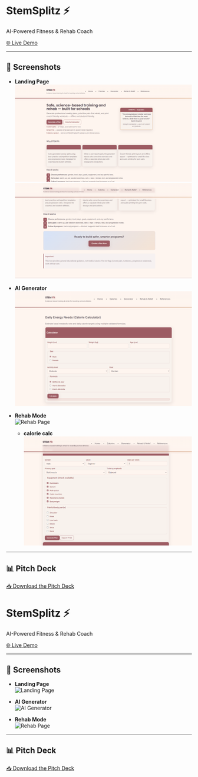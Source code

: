 # StemSplitz ⚡
AI-Powered Fitness & Rehab Coach

[🌐 Live Demo](https://stemsplitzzz.netlify.app/)  

---

## 📸 Screenshots

- **Landing Page**  
  ![Landing Page](public/screenshots/stemsplitz.png)
   ![Landing Page](public/screenshots/stemsplitz6.png)

- **AI Generator**  
  ![AI Generator](public/screenshots/stemsplitz2.png )

- **Rehab Mode**  
  ![Rehab Page](public/screenshots/stemsplitz4)

  - **calorie calc**  
  ![calorie calc](public/screenshots/stemsplitz3.png)


---

## 📊 Pitch Deck
[📥 Download the Pitch Deck](public/StemSplitz-Pitch-Deck.pdf)
# StemSplitz ⚡
AI-Powered Fitness & Rehab Coach

[🌐 Live Demo](https://stemsplitzz.netlify.app/)  

---

## 📸 Screenshots

- **Landing Page**  
  ![Landing Page](public/screenshot-landing.png)

- **AI Generator**  
  ![AI Generator](public/screenshot-generator.png)

- **Rehab Mode**  
  ![Rehab Page](public/screenshot-rehab.png)

---

## 📊 Pitch Deck
[📥 Download the Pitch Deck](public/StemSplitz-Pitch-Deck.pdf)
